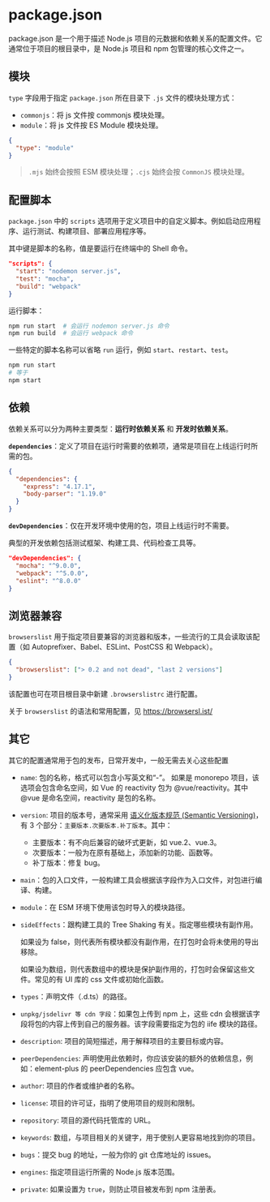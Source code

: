 # package.json

package.json 是一个用于描述 Node.js 项目的元数据和依赖关系的配置文件。它通常位于项目的根目录中，是 Node.js 项目和 npm 包管理的核心文件之一。

## 模块

`type` 字段用于指定 `package.json` 所在目录下 `.js` 文件的模块处理方式：

- `commonjs`：将 js 文件按 commonjs 模块处理。
- `module`：将 js 文件按 ES Module 模块处理。

```json
{
  "type": "module"
}
```

> `.mjs` 始终会按照 ESM 模块处理；`.cjs` 始终会按 `CommonJS` 模块处理。

## 配置脚本

`package.json` 中的 `scripts` 选项用于定义项目中的自定义脚本。例如启动应用程序、运行测试、构建项目、部署应用程序等。

其中键是脚本的名称，值是要运行在终端中的 Shell 命令。

```json
"scripts": {
  "start": "nodemon server.js",
  "test": "mocha",
  "build": "webpack"
}
```

运行脚本：

```bash
npm run start  # 会运行 nodemon server.js 命令
npm run build  # 会运行 webpack 命令
```

一些特定的脚本名称可以省略 `run` 运行，例如 `start`、`restart`、`test`。

```bash
npm run start
# 等于
npm start
```

## 依赖

依赖关系可以分为两种主要类型：**运行时依赖关系** 和 **开发时依赖关系**。

**`dependencies`**：定义了项目在运行时需要的依赖项，通常是项目在上线运行时所需的包。

```json
{
  "dependencies": {
    "express": "4.17.1",
    "body-parser": "1.19.0"
  }
}
```

**`devDependencies`**：仅在开发环境中使用的包，项目上线运行时不需要。

典型的开发依赖包括测试框架、构建工具、代码检查工具等。

```json
"devDependencies": {
  "mocha": "^9.0.0",
  "webpack": "^5.0.0",
  "eslint": "^8.0.0"
}
```

## 浏览器兼容

`browserslist` 用于指定项目要兼容的浏览器和版本，一些流行的工具会读取该配置（如 Autoprefixer、Babel、ESLint、PostCSS 和 Webpack）。

```json
{
  "browserslist": ["> 0.2 and not dead", "last 2 versions"]
}
```

该配置也可在项目根目录中新建 `.browserslistrc` 进行配置。

关于 `browserslist` 的语法和常用配置，见 https://browsersl.ist/

## 其它

其它的配置通常用于包的发布，日常开发中，一般无需去关心这些配置

- `name`: 包的名称，格式可以包含小写英文和“-”。 如果是 monorepo 项目，该选项会包含命名空间，如 Vue 的 reactivity 包为 @vue/reactivity。其中 @vue 是命名空间，reactivity 是包的名称。
- `version`: 项目的版本号，通常采用 [语义化版本规范 (Semantic Versioning)](https://semver.org/)，有 3 个部分：`主要版本.次要版本.补丁版本`。其中：
  - 主要版本：有不向后兼容的破坏式更新，如 vue.2、vue.3。
  - 次要版本：一般为在原有基础上，添加新的功能、函数等。
  - 补丁版本：修复 bug。
- `main`：包的入口文件，一般构建工具会根据该字段作为入口文件，对包进行编译、构建。
- `module`：在 ESM 环境下使用该包时导入的模块路径。
- `sideEffects`：跟构建工具的 Tree Shaking 有关。指定哪些模块有副作用。

  如果设为 false，则代表所有模块都没有副作用，在打包时会将未使用的导出移除。

  如果设为数组，则代表数组中的模块是保护副作用的，打包时会保留这些文件。常见的有 UI 库的 css 文件或初始化函数。

- `types`：声明文件（.d.ts）的路径。
- `unpkg/jsdelivr 等 cdn 字段`：如果包上传到 npm 上，这些 cdn 会根据该字段将包的内容上传到自己的服务器。该字段需要指定为包的 iife 模块的路径。
- `description`: 项目的简短描述，用于解释项目的主要目标或内容。
- `peerDependencies`: 声明使用此依赖时，你应该安装的额外的依赖信息，例如：element-plus 的 peerDependencies 应包含 vue。
- `author`: 项目的作者或维护者的名称。
- `license`: 项目的许可证，指明了使用项目的规则和限制。
- `repository`: 项目的源代码托管库的 URL。
- `keywords`: 数组，与项目相关的关键字，用于使别人更容易地找到你的项目。
- `bugs`：提交 bug 的地址，一般为你的 git 仓库地址的 issues。
- `engines`: 指定项目运行所需的 Node.js 版本范围。
- `private`: 如果设置为 `true`，则防止项目被发布到 npm 注册表。

